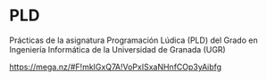 # PLD

Prácticas de la asignatura Programación Lúdica (PLD) del Grado en Ingeniería Informática de la Universidad de Granada (UGR)

https://mega.nz/#F!mkIGxQ7A!VoPxISxaNHnfCOp3yAibfg
